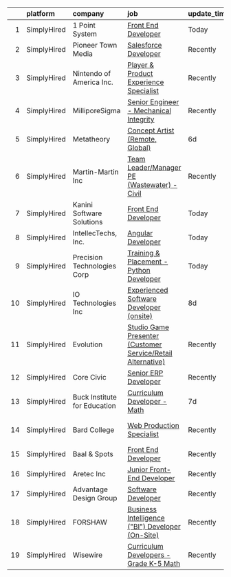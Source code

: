 

|    | platform    | company                      | job                                                                                                                                                                           | update_time   | location                |
|---:|:------------|:-----------------------------|:------------------------------------------------------------------------------------------------------------------------------------------------------------------------------|:--------------|:------------------------|
|  1 | SimplyHired | 1 Point System               | [Front End Developer](https://www.simplyhired.com/job/m4C-HcJhDXAq0Jmux-8ojhT0bhe1djm3bf9r8YmuYLTrO_4hr6XoGQ?q=interactive+developer)                                         | Today         | Tysons Corner, VA       |
|  2 | SimplyHired | Pioneer Town Media           | [Salesforce Developer](https://www.simplyhired.com/job/HOZWl6sWxsvdg443guXUK0jkcQhetH5SITyx5Pgn-4BQ0T6YXfaTpQ?q=interactive+developer)                                        | Recently      | Remote                  |
|  3 | SimplyHired | Nintendo of America Inc.     | [Player & Product Experience Specialist](https://www.simplyhired.com/job/0G6gCH12cqwQpSXdj1PgOd9L8Ocr_SivB4T-iiwtn_z6K99u9YlXvg?q=interactive+developer)                      | Recently      | Redmond, WA             |
|  4 | SimplyHired | MilliporeSigma               | [Senior Engineer - Mechanical Integrity](https://www.simplyhired.com/job/XB0Lt_ANIYWXf_GJPghKgMuhcV4D1sNJEAHdUBiIdgZm7dPbOmYdiQ?q=interactive+developer)                      | Recently      | Sheboygan Falls, WI     |
|  5 | SimplyHired | Metatheory                   | [Concept Artist (Remote, Global)](https://www.simplyhired.com/job/YqVGbKJML2Vr0jp0McaYc_-AZhR2LPvgB2CVwebf2Qd0A3Y0DZumbw?q=interactive+developer)                             | 6d            | Remote                  |
|  6 | SimplyHired | Martin-Martin Inc            | [Team Leader/Manager PE (Wastewater) - Civil](https://www.simplyhired.com/job/ekaskZnN6VLfXCfwe6Zd_NxEzGgD92gaKHll49kCGVTFf1KGwGKj-A?q=interactive+developer)                 | Recently      | Lakewood, CO            |
|  7 | SimplyHired | Kanini Software Solutions    | [Front End Developer](https://www.simplyhired.com/job/2AXHyaLcDRIALFmlbhbI3h4rfCPeDpgwDa__36yIrDGkDYlMflSBHQ?q=interactive+developer)                                         | Today         | Remote                  |
|  8 | SimplyHired | IntellecTechs, Inc.          | [Angular Developer](https://www.simplyhired.com/job/PZqF8voewL_1s7abtKblqKA3KpGWogJNKJOXImCRhjoskJdK9EwGUQ?q=interactive+developer)                                           | Today         | Remote                  |
|  9 | SimplyHired | Precision Technologies Corp  | [Training & Placement - Python Developer](https://www.simplyhired.com/job/glpkEi9gnOeSe36VcCjl-kSyRu8O8TWq75xFl1X481MjQz7R11SOtg?q=interactive+developer)                     | Today         | Monmouth Junction, NJ   |
| 10 | SimplyHired | IO Technologies Inc          | [Experienced Software Developer (onsite)](https://www.simplyhired.com/job/tIC6QT320ncbfKG7eluhVACocFAW-ftktLZGzVSRyLDs6HQgnXeXSQ?q=interactive+developer)                     | 8d            | Butler, WI              |
| 11 | SimplyHired | Evolution                    | [Studio Game Presenter (Customer Service/Retail Alternative)](https://www.simplyhired.com/job/fZvN3xEK7JLRcClLGQljNNCRfJBDnB5CDrxOiliJgI1FZaQuwtCFyg?q=interactive+developer) | Recently      | Fairfield, CT           |
| 12 | SimplyHired | Core Civic                   | [Senior ERP Developer](https://www.simplyhired.com/job/4w4unxVESQsgVKBZj5znRfiu8S71r115NI66QlY_UweH6lqOq7vb7w?q=interactive+developer)                                        | Recently      | Brentwood, TN           |
| 13 | SimplyHired | Buck Institute for Education | [Curriculum Developer - Math](https://www.simplyhired.com/job/CjFo5GY732T_cdeS8fpyL-29vyucIKVL0VC0Q2j10uATcI-wbzk1WQ?q=interactive+developer)                                 | 7d            | Remote                  |
| 14 | SimplyHired | Bard College                 | [Web Production Specialist](https://www.simplyhired.com/job/nzyeMA0ZaT3XEgZBG17nZFSGB4UUFoUGdhXKrEt6GznJRgMbOxGFtg?q=interactive+developer)                                   | Recently      | Annandale-on-Hudson, NY |
| 15 | SimplyHired | Baal & Spots                 | [Front End Developer](https://www.simplyhired.com/job/Kjvfp3GWPA0EK_kbzfC5wimUQR1wLgHR88Hmw3BA9oYJetqvoC8BpA?q=interactive+developer)                                         | Recently      | Remote                  |
| 16 | SimplyHired | Aretec Inc                   | [Junior Front-End Developer](https://www.simplyhired.com/job/OP0-VH7EMmJpHuPJR2NszMBm75D3v7YmCh7BFgqlhERQDIWj_A0mFw?q=interactive+developer)                                  | Recently      | Remote                  |
| 17 | SimplyHired | Advantage Design Group       | [Software Developer](https://www.simplyhired.com/job/OeGjqdiGYhnA_yIlw0diBi0dzve04yJ-727NOuCiyROxbctb5zWDBQ?q=interactive+developer)                                          | Recently      | Jacksonville, FL        |
| 18 | SimplyHired | FORSHAW                      | [Business Intelligence ("BI") Developer (On-Site)](https://www.simplyhired.com/job/ohUlrJsZPUnnwVR8SbCYl-SFBzuej0VnYDmYpJA-eLV_RSr8WxN2pA?q=interactive+developer)            | Recently      | Charlotte, NC           |
| 19 | SimplyHired | Wisewire                     | [Curriculum Developers - Grade K-5 Math](https://www.simplyhired.com/job/o3Dvfmu9F4tfSIkE69AhpvwU2YF80eLGQZ46n7tpRrYQWocy6gHCRw?q=interactive+developer)                      | Recently      | Remote                  |